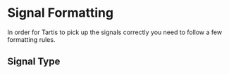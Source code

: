 # Signal Formatting

In order for Tartis to pick up the signals correctly you need to follow a few formatting rules.

## Signal Type